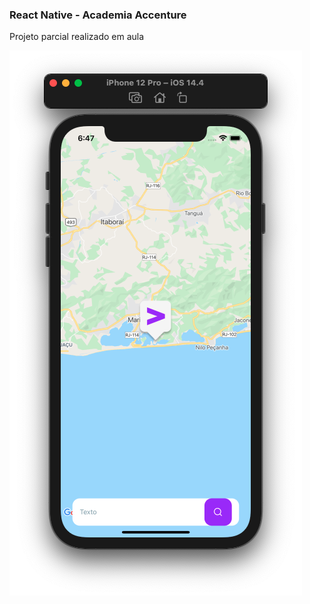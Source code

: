 ### React Native - Academia Accenture

Projeto parcial realizado em aula

![Example](/docs/Example1.png)
